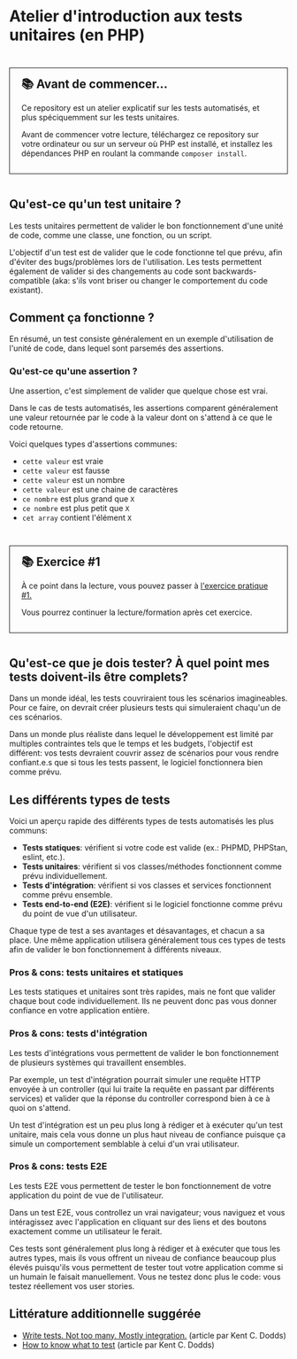 # Atelier d'introduction aux tests unitaires (en PHP)

<div style="padding: 1em 1.5em; margin: 3em 0; border: 1px solid; box-sizing: border-box;">
	<strong style="font-size: 1.5em">📚 Avant de commencer...</strong><br>
	<p>
		Ce repository est un atelier explicatif sur les tests automatisés, et plus 
		spéciquemment sur les tests unitaires.
	</p>
	<p>
		Avant de commencer votre lecture, téléchargez ce repository sur votre ordinateur
		ou sur un serveur où PHP est installé, et installez les dépendances PHP en roulant 
		la commande <code>composer install</code>.
	</p>
</div>

## Qu'est-ce qu'un test unitaire ?

Les tests unitaires permettent de valider le bon fonctionnement d'une unité de code, 
comme une classe, une fonction, ou un script.

L'objectif d'un test est de valider que le code fonctionne tel que prévu, afin d'éviter
des bugs/problèmes lors de l'utilisation. Les tests permettent également de valider si 
des changements au code sont backwards-compatible (aka: s'ils vont briser ou changer le 
comportement du code existant).


## Comment ça fonctionne ?

En résumé, un test consiste généralement en un exemple d'utilisation de l'unité de code,
dans lequel sont parsemés des assertions.

### Qu'est-ce qu'une assertion ?

Une assertion, c'est simplement de valider que quelque chose est vrai. 

Dans le cas de tests automatisés, les assertions comparent généralement une valeur retournée
par le code à la valeur dont on s'attend à ce que le code retourne.

Voici quelques types d'assertions communes:

- `cette valeur` est vraie
- `cette valeur` est fausse
- `cette valeur` est un nombre
- `cette valeur` est une chaine de caractères
- `ce nombre` est plus grand que `X`
- `ce nombre` est plus petit que `X`
- `cet array` contient l'élément `X`


<div style="padding: 1em 1.5em; margin: 3em 0; border: 1px solid; box-sizing: border-box;">
	<strong style="font-size: 1.5em">📚 Exercice #1</strong><br>
	<p>À ce point dans la lecture, vous pouvez passer à <a href="blob/main/docs/exercice-1.md">l'exercice pratique #1.</a></p>
	<p>Vous pourrez continuer la lecture/formation après cet exercice.</p>
</div>


## Qu'est-ce que je dois tester? À quel point mes tests doivent-ils être complets?

Dans un monde idéal, les tests couvriraient tous les scénarios imagineables. Pour ce faire,
on devrait créer plusieurs tests qui simuleraient chaqu'un de ces scénarios.

Dans un monde plus réaliste dans lequel le développement est limité par multiples contraintes
tels que le temps et les budgets, l'objectif est différent: vos tests devraient couvrir assez 
de scénarios pour vous rendre confiant.e.s que si tous les tests passent, le logiciel 
fonctionnera bien comme prévu.


## Les différents types de tests

Voici un aperçu rapide des différents types de tests automatisés les plus communs:

- **Tests statiques**: vérifient si votre code est valide (ex.: PHPMD, PHPStan, eslint, etc.).
- **Tests unitaires**: vérifient si vos classes/méthodes fonctionnent comme prévu individuellement.
- **Tests d'intégration**: vérifient si vos classes et services fonctionnent comme prévu ensemble.
- **Tests end-to-end (E2E)**: vérifient si le logiciel fonctionne comme prévu du point de vue d'un utilisateur.

Chaque type de test a ses avantages et désavantages, et chacun a sa place. Une même application
utilisera généralement tous ces types de tests afin de valider le bon fonctionnement à différents 
niveaux.

### Pros & cons: tests unitaires et statiques
Les tests statiques et unitaires sont très rapides, mais ne font que valider chaque bout code
individuellement. Ils ne peuvent donc pas vous donner confiance en votre application entière.

### Pros & cons: tests d'intégration
Les tests d'intégrations vous permettent de valider le bon fonctionnement de plusieurs systèmes
qui travaillent ensembles. 

Par exemple, un test d'intégration pourrait simuler une requête HTTP envoyée à un controller 
(qui lui traite la requête en passant par différents services) et valider que la réponse du 
controller correspond bien à ce à quoi on s'attend. 

Un test d'intégration est un peu plus long à rédiger et à exécuter qu'un test unitaire, mais 
cela vous donne un plus haut niveau de confiance puisque ça simule un comportement semblable 
à celui d'un vrai utilisateur.

### Pros & cons: tests E2E
Les tests E2E vous permettent de tester le bon fonctionnement de votre application du point de 
vue de l'utilisateur. 

Dans un test E2E, vous controllez un vrai navigateur; vous naviguez et vous intéragissez avec 
l'application en cliquant sur des liens et des boutons exactement comme un utilisateur le ferait. 

Ces tests sont généralement plus long à rédiger et à exécuter que tous les autres types, 
mais ils vous offrent un niveau de confiance beaucoup plus élevés puisqu'ils vous permettent 
de tester tout votre application comme si un humain le faisait manuellement. Vous ne testez donc 
plus le code: vous testez réellement vos user stories.


## Littérature additionnelle suggérée
- [Write tests. Not too many. Mostly integration.](https://kentcdodds.com/blog/write-tests) (article par Kent C. Dodds)
- [How to know what to test](https://kentcdodds.com/blog/how-to-know-what-to-test) (article par Kent C. Dodds)